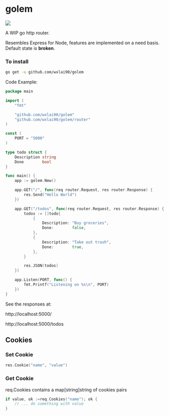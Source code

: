 # golem

<img src="https://static.wikia.nocookie.net/clashofclans/images/c/c2/Golem_info.png/revision/latest?cb=20170927231256" />

A WIP go http router.

Resembles Express for Node, features are implemented on a need basis. Default state is **broken**.

### To install

```sh
go get -u github.com/wxlai90/golem
```

Code Example:

```go
package main

import (
	"fmt"

	"github.com/wxlai90/golem"
	"github.com/wxlai90/golem/router"
)

const (
	PORT = "5000"
)

type todo struct {
	Description string
	Done        bool
}

func main() {
	app := golem.New()

	app.GET("/", func(req router.Request, res router.Response) {
		res.Send("Hello World")
	})

	app.GET("/todos", func(req router.Request, res router.Response) {
		todos := []todo{
			{
				Description: "Buy groceries",
				Done:        false,
			},
			{
				Description: "Take out trash",
				Done:        true,
			},
		}

		res.JSON(todos)
	})

	app.Listen(PORT, func() {
		fmt.Printf("Listening on %s\n", PORT)
	})
}
```

See the responses at:

http://localhost:5000/

http://localhost:5000/todos

## Cookies

### Set Cookie

```go
res.Cookie("name", "value")
```

### Get Cookie

req.Cookies contains a map[string]string of cookies pairs

```go
if value, ok :=req.Cookies("name"); ok {
	// ... do something with value
}
```
